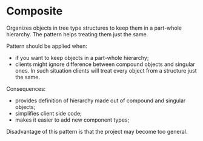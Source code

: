 # Composite

Organizes objects in tree type structures to keep them in a part-whole hierarchy. The pattern helps treating them just the same. 

Pattern should be applied when:
- if you want to keep objects in a part-whole hierarchy;
- clients might ignore difference between compound objects and singular ones. In such situation clients will treat every object from a structure just the same. 

Consequences:
- provides definition of hierarchy made out of compound and singular objects;
- simplifies client side code;
- makes it easier to add new component types;

Disadvantage of this pattern is that the project may become too general.